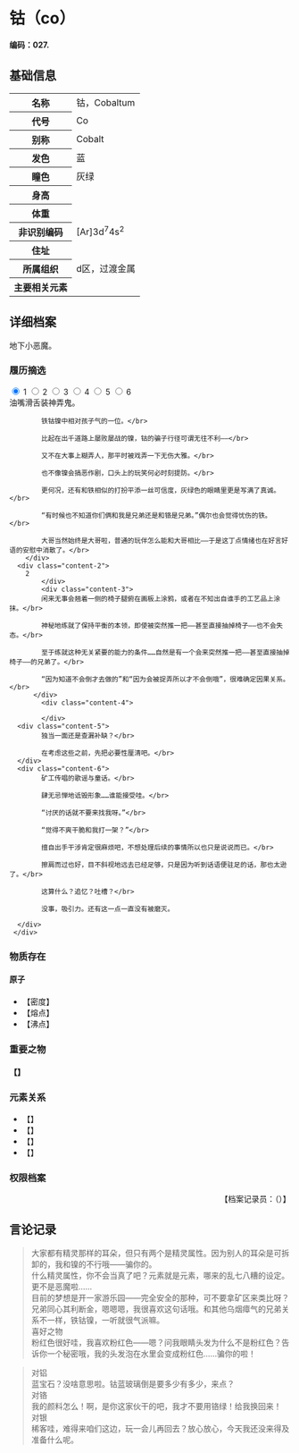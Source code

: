 # 钴（co）

**编码：027.**

## 基础信息
<table id="chara">
	<tr><th>名称</th><td>钴，Cobaltum</td></tr>
  <tr><th>代号</th><td>Co</td></tr>
  <tr><th>别称</th><td>Cobalt</td></tr>
  <tr><th>发色</th><td>蓝</td></tr>
  <tr><th>瞳色</th><td>灰绿</td></tr>
  <tr><th>身高</th><td></td></tr>
  <tr><th>体重</th><td></td></tr>
  <tr><th>非识别编码</th><td>[Ar]3d<sup>7</sup>4s<sup>2</sup></td></tr>
  <tr><th>住址</th><td></td></tr>
  <tr><th>所属组织</th><td>d区，过渡金属</td></tr>
  <tr><th>主要相关元素</th><td></td></tr>
</table>

## 详细档案

地下小恶魔。

### 履历摘选

<section class="tabs">
	        <input id="tab-1" type="radio" name="radio-set" class="tab-selector-1" checked="checked" />
		    <label for="tab-1" class="tab-label-1">1</label>
	        <input id="tab-2" type="radio" name="radio-set" class="tab-selector-2" />
		    <label for="tab-2" class="tab-label-2">2</label>
	        <input id="tab-3" type="radio" name="radio-set" class="tab-selector-3" />
		    <label for="tab-3" class="tab-label-3">3</label>
	        <input id="tab-4" type="radio" name="radio-set" class="tab-selector-4" />
		    <label for="tab-4" class="tab-label-4">4</label>
          <input id="tab-5" type="radio" name="radio-set" class="tab-selector-5" />
        <label for="tab-5" class="tab-label-5">5</label>
          <input id="tab-6" type="radio" name="radio-set" class="tab-selector-6" />
        <label for="tab-6" class="tab-label-6">6</label>
 <div class="clear-shadow"></div>
	<div class="content">
			<div class="content-1">
			油嘴滑舌装神弄鬼。</br>

			铁钴镍中相对孩子气的一位。</br>

			比起在出千道路上屡败屡战的镍，钴的骗子行径可谓无往不利——</br>

			又不在大事上糊弄人，那平时被戏弄一下无伤大雅。</br>

			也不像镍会搞恶作剧，口头上的玩笑何必时刻提防。</br>

			更何况，还有和铁相似的打扮平添一丝可信度，灰绿色的眼睛里更是写满了真诚。</br>

			“有时候也不知道你们俩和我是兄弟还是和铬是兄弟。”偶尔也会觉得忧伤的铁。</br>

			大哥当然始终是大哥啦，普通的玩伴怎么能和大哥相比——于是这丁点情绪也在好言好语的安慰中消散了。</br>
	  	</div>
  	  <div class="content-2">
		2
			</div>
			<div class="content-3">
			闲来无事会翘着一侧的椅子腿俯在画板上涂鸦，或者在不知出自谁手的工艺品上涂抹。</br>

			神秘地练就了保持平衡的本领，即使被突然推一把——甚至直接抽掉椅子——也不会失态。</br>

			至于练就这种无关紧要的能力的条件……自然是有一个会来突然推一把——甚至直接抽掉椅子——的兄弟了。</br>

			“因为知道不会倒才去做的”和“因为会被捉弄所以才不会倒哦”，很难确定因果关系。</br>
		  </div>
			<div class="content-4">

			</div>
      <div class="content-5">
			独当一面还是查漏补缺？</br>

			在考虑这些之前，先把必要性厘清吧。</br>
      </div>
      <div class="content-6">
			矿工传唱的歌谣与童话。</br>

			肆无忌惮地诋毁形象……谁能接受哇。</br>

			“讨厌的话就不要来找我呀。”</br>

			“觉得不爽干脆和我打一架？”</br>

			擅自出手干涉肯定很麻烦吧，不想处理后续的事情所以也只是说说而已。</br>

			擦肩而过也好，目不斜视地远去已经足够，只是因为听到话语便驻足的话，那也太逊了。</br>

			这算什么？追忆？吐槽？</br>

			没事，吸引力。还有这一点一直没有被磨灭。

      </div>
	 </div>     
</section>

### 物质存在

#### 原子

####

- 【密度】
- 【熔点】
- 【沸点】

### 重要之物

#### 【】

### 元素关系

- 【】
- 【】
- 【】
- 【】

### 权限档案


<p align="right">【档案记录员：（）】</p>

## 言论记录

>大家都有精灵那样的耳朵，但只有两个是精灵属性。因为别人的耳朵是可拆卸的，我和镍的不行哦——骗你的。  
什么精灵属性，你不会当真了吧？元素就是元素，哪来的乱七八糟的设定。更不是恶魔啦……  
目前的梦想是开一家游乐园——完全安全的那种，可不要拿矿区来类比呀？  
兄弟同心其利断金，嗯嗯嗯，我很喜欢这句话哦。和其他乌烟瘴气的兄弟关系不一样，铁钴镍，一听就很气派嘛。  
喜好之物  
粉红色很好哇，我喜欢粉红色——嗯？问我眼睛头发为什么不是粉红色？告诉你一个秘密哦，我的头发泡在水里会变成粉红色……骗你的啦！  

>对铝  
蓝宝石？没啥意思啦。钴蓝玻璃倒是要多少有多少，来点？  
对铬  
我的颜料怎么！啊，是你这家伙干的吧，我才不要用铬绿！给我换回来！  
对银  
稀客哇，难得来咱们这边，玩一会儿再回去？放心放心，今天我还没来得及准备什么呢。  
